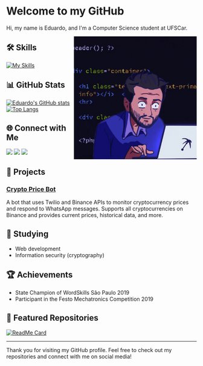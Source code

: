# Welcome to my GitHub

Hi, my name is Eduardo, and I'm a Computer Science student at UFSCar. 

<img src="image_git.gif" width="325px" align="right">

## 🛠️ Skills

[![My Skills](https://skillicons.dev/icons?i=py,c,cpp,git,js,linux,postgres,vscode&perline=9)](https://skillicons.dev)

## 📊 GitHub Stats

[![Eduardo's GitHub stats](https://github-readme-stats.vercel.app/api?username=Edu-Spinelli&show_icons=true&theme=radical)](https://github.com/anuraghazra/github-readme-stats)
[![Top Langs](https://github-readme-stats.vercel.app/api/top-langs/?username=Edu-Spinelli&layout=compact&theme=radical)](https://github.com/anuraghazra/github-readme-stats)

## 🌐 Connect with Me

<div> 
  <a href="https://www.instagram.com/edu_spinelli/" target="_blank"><img src="https://img.shields.io/badge/-Instagram-%23E4405F?style=for-the-badge&logo=instagram&logoColor=white" target="_blank"></a>
  <a href="mailto:eduardospinelli11@gmail.com"><img src="https://img.shields.io/badge/-Gmail-%23333?style=for-the-badge&logo=gmail&logoColor=white" target="_blank"></a>
  <a href="https://www.linkedin.com/in/eduardo-spinelli-a309011a1/" target="_blank"><img src="https://img.shields.io/badge/-LinkedIn-%230077B5?style=for-the-badge&logo=linkedin&logoColor=white" target="_blank"></a> 
</div>

## 🚀 Projects

### [Crypto Price Bot](https://github.com/Edu-Spinelli/crypto-price-bot)
A bot that uses Twilio and Binance APIs to monitor cryptocurrency prices and respond to WhatsApp messages. Supports all cryptocurrencies on Binance and provides current prices, historical data, and more.

## 📖 Studying

- Web development
- Information security (cryptography)

## 🏆 Achievements

- State Champion of WordSkills São Paulo 2019
- Participant in the Festo Mechatronics Competition 2019

## 🌟 Featured Repositories

[![ReadMe Card](https://github-readme-stats.vercel.app/api/pin/?username=Edu-Spinelli&repo=CoinWithWhats&theme=radical)](https://github.com/Edu-Spinelli/CoinWithWhats)

---

Thank you for visiting my GitHub profile. Feel free to check out my repositories and connect with me on social media!
